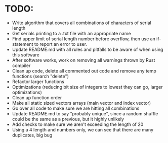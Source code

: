 # TODO:

- Write algorithm that covers all combinations of characters of serial length
- Get serials printing to a .txt file with an appropriate name
- Find upper limit of serial length number before overflow, then use an
if-statement to report an error to user.
- Update README.md with all rules and pitfalls to be aware of when using this
software
- After software works, work on removing all warnings thrown by Rust compiler
- Clean up code, delete all commented out code and remove any temp functions
(search "delete")
- Refactor larger functions
- Optimizations (reducing bit size of integers to lowest they can go, larger
optimizations)
- Clean up function order
- Make all static sized vectors arrays (main vector and index vector)
- Go over all code to make sure we are hitting all combinations
- Update README.md to say "probably unique", since a random shuffle could be the
same as a previous, but it highly unlikely
- Add checks to make sure we aren't exceeding the length of 20
- Using a 4 length and numbers only, we can see that there are many duplicates,
big bug
